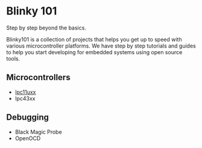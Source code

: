 # Blinky 101

Step by step beyond the basics.

Blinky101 is a collection of projects that helps you get up to speed with various microcontroller platforms. We have step by step tutorials and guides to help you start developing for embedded systems using open source tools. 

## Microcontrollers

* [lpc11uxx](https://blinky101.github.io/blinky_lpc11uxx/)
* lpc43xx

## Debugging

* Black Magic Probe
* OpenOCD
